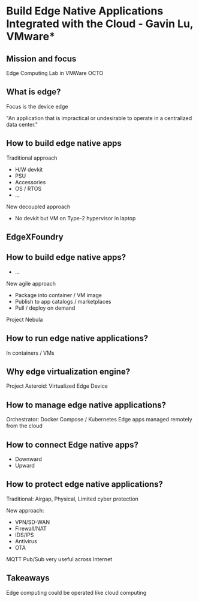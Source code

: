 # Build Edge Native Applications Integrated with the Cloud - Gavin Lu, VMware*

## Mission and focus

Edge Computing Lab in VMWare OCTO

## What is edge?

Focus is the device edge

"An application that is impractical or undesirable to operate in a centralized data center."

## How to build edge native apps

Traditional approach

* H/W devkit
* PSU
* Accessories
* OS / RTOS
* ...

New decoupled approach

* No devkit but VM on Type-2 hypervisor in laptop

## EdgeXFoundry

## How to build edge native apps?

* ...

New agile approach

* Package into container / VM image
* Publish to app catalogs / marketplaces
* Pull / deploy on demand

Project Nebula

## How to run edge native applications?

In containers / VMs

## Why edge virtualization engine?

Project Asteroid: Virtualized Edge Device

## How to manage edge native applications?

Orchestrator: Docker Compose / Kubernetes
Edge apps managed remotely from the cloud

## How to connect Edge native apps?

* Downward
* Upward

## How to protect edge native applications?

Traditional: Airgap, Physical, Limited cyber protection

New approach:

* VPN/SD-WAN
* Firewall/NAT
* IDS/IPS
* Antivirus
* OTA

MQTT Pub/Sub very useful across Internet

## Takeaways

Edge computing could be operated like cloud computing


